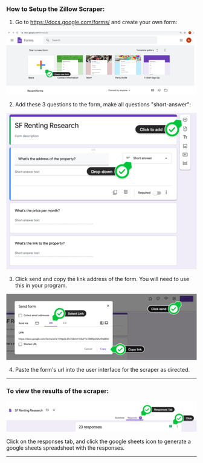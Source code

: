 ### How to Setup the Zillow Scraper:

1. Go to https://docs.google.com/forms/ and create your own form:

![Step 1](image_assets/forms1.png)

2. Add these 3 questions to the form, make all questions "short-answer":

![Step 2](image_assets/forms2.png)

3. Click send and copy the link address of the form. You will need to use this in your program.

![Step 3](image_assets/forms3.png)

4. Paste the form's url into the user interface for the scraper as directed.

---

### To view the results of the scraper:

![Results](image_assets/forms4.png)

Click on the responses tab, and click the google sheets icon to generate a google sheets spreadsheet with the responses.

---